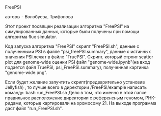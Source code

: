 FreePSI

авторы - Волобуева, Трифонова

Этот проект посвящен реализации алгоритма "FreePSI" на симулированных данных, которые были получены при помощи алгоритма flux simulator.

Код запуска алгоритма "FreePSI" скрипт "FreePSI.sh", данные с полученными PSI в файле "psi_freePSI.summary", данные о истинных значения PSI  лежат в файле "TruePSI". Скрипт, который строит scatter plot для genome-wide оценки PSI файл "genome-wide.ipynb"(на вход подается файл TruePSI, psi_FreePSI.summary), полученная картинка "genome-wide.png".

Если будет желание запучтить скрипт(предварительно установив Jellyfish) , то лучше всего в директории /FreePSI/example
написать команду: bash run_FreePSI.sh
Дело в том, что именно в этой папке правильное расположение директории с референсным геномом, РНК-ридами, которые картировали на хромосому 21. На выходе программа даст файл "run_FreePSI.sh".
